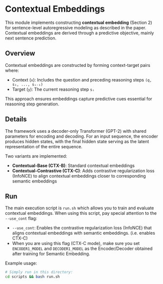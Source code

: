 # Contextual Embeddings

This module implements constructing **contextual embedding** (Section 2) for sentence-level autoregressive modeling as described in the paper. 
Contextual embeddings are derived through a predictive objective, mainly next sentence prediction.

## Overview

Contextual embeddings are constructed by forming context-target pairs where:
- Context (`x`): Includes the question and preceding reasoning steps `(q, s₁, ..., sᵢ₋₁)`
- Target (`y`): The current reasoning step `sᵢ`

This approach ensures embeddings capture predictive cues essential for reasoning step generation.

## Details

The framework uses a decoder-only Transformer (GPT-2) with shared parameters for encoding and decoding. For an input sequence, the encoder produces hidden states, with the final hidden state serving as the latent representation of the entire sequence.

Two variants are implemented:
- **Contextual-Base (CTX-B)**: Standard contextual embeddings
- **Contextual-Contrastive (CTX-C)**: Adds contrastive regularization loss (InfoNCE) to align contextual embeddings closer to corresponding semantic embeddings 
## Run

The main execution script is `run.sh` which allows you to train and evaluate contextual embeddings. When using this script, pay special attention to the `--use_cont` flag:

- `--use_cont`: Enables the contrastive regularization loss (InfoNCE) that aligns contextual embeddings with semantic embeddings. (i.e. enables CTX-C)
- When you are using this flag (CTX-C mode), make sure you set `ENCODER1_MODEL` and `DECODER1_MODEL` as the Encoder/Decoder obtained after training for Semantic Embedding.

Example usage:
```bash
# Simply run in this directory:
cd scripts && bash run.sh 
```